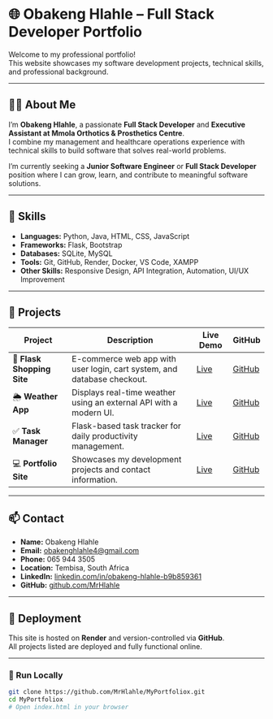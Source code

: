 # 🌐 Obakeng Hlahle – Full Stack Developer Portfolio

Welcome to my professional portfolio!  
This website showcases my software development projects, technical skills, and professional background.

---

## 👨‍💻 About Me

I’m **Obakeng Hlahle**, a passionate **Full Stack Developer** and **Executive Assistant at Mmola Orthotics & Prosthetics Centre**.  
I combine my management and healthcare operations experience with technical skills to build software that solves real-world problems.

I’m currently seeking a **Junior Software Engineer** or **Full Stack Developer** position where I can grow, learn, and contribute to meaningful software solutions.

---

## 🧠 Skills

- **Languages:** Python, Java, HTML, CSS, JavaScript  
- **Frameworks:** Flask, Bootstrap  
- **Databases:** SQLite, MySQL  
- **Tools:** Git, GitHub, Render, Docker, VS Code, XAMPP  
- **Other Skills:** Responsive Design, API Integration, Automation, UI/UX Improvement

---

## 💼 Projects

| Project | Description | Live Demo | GitHub |
|----------|--------------|-----------|--------|
| 🛒 **Flask Shopping Site** | E-commerce web app with user login, cart system, and database checkout. | [Live](https://flask-shopping-site.onrender.com) | [GitHub](https://github.com/MrHlahle/shopping_site) |
| 🌦️ **Weather App** | Displays real-time weather using an external API with a modern UI. | [Live](https://weather-app-unof.onrender.com) | [GitHub](https://github.com/MrHlahle/weather-app) |
| ✅ **Task Manager** | Flask-based task tracker for daily productivity management. | [Live](https://flask-task-manager-1-24lg.onrender.com) | [GitHub](https://github.com/MrHlahle/task-manager) |
| 💻 **Portfolio Site** | Showcases my development projects and contact information. | [Live](https://myportfoliox.onrender.com) | [GitHub](https://github.com/MrHlahle/MyPortfoliox) |

---

## 📫 Contact

- **Name:** Obakeng Hlahle  
- **Email:** obakenghlahle4@gmail.com  
- **Phone:** 065 944 3505  
- **Location:** Tembisa, South Africa  
- **LinkedIn:** [linkedin.com/in/obakeng-hlahle-b9b859361](http://linkedin.com/in/obakeng-hlahle-b9b859361)  
- **GitHub:** [github.com/MrHlahle](https://github.com/MrHlahle)

---

## 🚀 Deployment

This site is hosted on **Render** and version-controlled via **GitHub**.  
All projects listed are deployed and fully functional online.

---

### 🏁 Run Locally

```bash
git clone https://github.com/MrHlahle/MyPortfoliox.git
cd MyPortfoliox
# Open index.html in your browser

